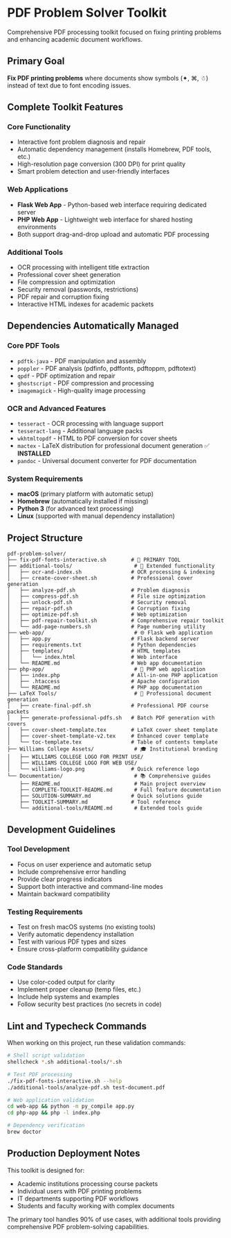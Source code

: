 # PDF Problem Solver Toolkit

Comprehensive PDF processing toolkit focused on fixing printing problems and enhancing academic document workflows.

## Primary Goal

**Fix PDF printing problems** where documents show symbols (✦, ⌘, ☃) instead of text due to font encoding issues.

## Complete Toolkit Features

### Core Functionality
- Interactive font problem diagnosis and repair
- Automatic dependency management (installs Homebrew, PDF tools, etc.)
- High-resolution page conversion (300 DPI) for print quality
- Smart problem detection and user-friendly interfaces

### Web Applications
- **Flask Web App** - Python-based web interface requiring dedicated server
- **PHP Web App** - Lightweight web interface for shared hosting environments
- Both support drag-and-drop upload and automatic PDF processing

### Additional Tools
- OCR processing with intelligent title extraction
- Professional cover sheet generation
- File compression and optimization
- Security removal (passwords, restrictions)
- PDF repair and corruption fixing
- Interactive HTML indexes for academic packets

## Dependencies Automatically Managed

### Core PDF Tools
- `pdftk-java` - PDF manipulation and assembly
- `poppler` - PDF analysis (pdfinfo, pdffonts, pdftoppm, pdftotext)
- `qpdf` - PDF optimization and repair
- `ghostscript` - PDF compression and processing
- `imagemagick` - High-quality image processing

### OCR and Advanced Features
- `tesseract` - OCR processing with language support
- `tesseract-lang` - Additional language packs
- `wkhtmltopdf` - HTML to PDF conversion for cover sheets
- `mactex` - LaTeX distribution for professional document generation ✅ **INSTALLED**
- `pandoc` - Universal document converter for PDF documentation

### System Requirements
- **macOS** (primary platform with automatic setup)
- **Homebrew** (automatically installed if missing)
- **Python 3** (for advanced text processing)
- **Linux** (supported with manual dependency installation)

## Project Structure

```
pdf-problem-solver/
├── fix-pdf-fonts-interactive.sh        # 🎯 PRIMARY TOOL
├── additional-tools/                    # 🔧 Extended functionality
│   ├── ocr-and-index.sh                # OCR processing & indexing
│   ├── create-cover-sheet.sh           # Professional cover generation
│   ├── analyze-pdf.sh                  # Problem diagnosis
│   ├── compress-pdf.sh                 # File size optimization
│   ├── unlock-pdf.sh                   # Security removal
│   ├── repair-pdf.sh                   # Corruption fixing
│   ├── optimize-pdf.sh                 # Web optimization
│   ├── pdf-repair-toolkit.sh           # Comprehensive repair toolkit
│   └── add-page-numbers.sh             # Page numbering utility
├── web-app/                             # 🌐 Flask web application
│   ├── app.py                          # Flask backend server
│   ├── requirements.txt                # Python dependencies
│   ├── templates/                      # HTML templates
│   │   └── index.html                  # Web interface
│   └── README.md                       # Web app documentation
├── php-app/                             # 🐘 PHP web application
│   ├── index.php                       # All-in-one PHP application
│   ├── .htaccess                       # Apache configuration
│   └── README.md                       # PHP app documentation
├── LaTeX Tools/                         # 📄 Professional document generation
│   ├── create-final-pdf.sh             # Professional PDF course packets
│   ├── generate-professional-pdfs.sh   # Batch PDF generation with covers
│   ├── cover-sheet-template.tex        # LaTeX cover sheet template
│   ├── cover-sheet-template-v2.tex     # Enhanced cover template
│   └── toc-template.tex                # Table of contents template
├── Williams College Assets/             # 🎓 Institutional branding
│   ├── WILLIAMS COLLEGE LOGO FOR PRINT USE/
│   ├── WILLIAMS COLLEGE LOGO FOR WEB USE/
│   └── williams-logo.png               # Quick reference logo
└── Documentation/                       # 📚 Comprehensive guides
    ├── README.md                        # Main project overview
    ├── COMPLETE-TOOLKIT-README.md       # Full feature documentation
    ├── SOLUTION-SUMMARY.md             # Quick solutions guide
    ├── TOOLKIT-SUMMARY.md              # Tool reference
    └── additional-tools/README.md       # Extended tools guide
```

## Development Guidelines

### Tool Development
- Focus on user experience and automatic setup
- Include comprehensive error handling
- Provide clear progress indicators
- Support both interactive and command-line modes
- Maintain backward compatibility

### Testing Requirements
- Test on fresh macOS systems (no existing tools)
- Verify automatic dependency installation
- Test with various PDF types and sizes
- Ensure cross-platform compatibility guidance

### Code Standards
- Use color-coded output for clarity
- Implement proper cleanup (temp files, etc.)
- Include help systems and examples
- Follow security best practices (no secrets in code)

## Lint and Typecheck Commands

When working on this project, run these validation commands:

```bash
# Shell script validation
shellcheck *.sh additional-tools/*.sh

# Test PDF processing
./fix-pdf-fonts-interactive.sh --help
./additional-tools/analyze-pdf.sh test-document.pdf

# Web application validation
cd web-app && python -m py_compile app.py
cd php-app && php -l index.php

# Dependency verification
brew doctor
```

## Production Deployment Notes

This toolkit is designed for:
- Academic institutions processing course packets
- Individual users with PDF printing problems  
- IT departments supporting PDF workflows
- Students and faculty working with complex documents

The primary tool handles 90% of use cases, with additional tools providing comprehensive PDF problem-solving capabilities.